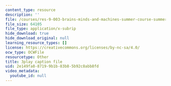 ```yaml
---
content_type: resource
description: ''
file: /courses/res-9-003-brains-minds-and-machines-summer-course-summer-2015/2e149fa887199b1b83b85b92c8abb8fd_2304746.srt
file_size: 64105
file_type: application/x-subrip
hide_download: true
hide_download_original: null
learning_resource_types: []
license: https://creativecommons.org/licenses/by-nc-sa/4.0/
ocw_type: OCWFile
resourcetype: Other
title: 3play caption file
uid: 2e149fa8-8719-9b1b-83b8-5b92c8abb8fd
video_metadata:
  youtube_id: null
---
```

